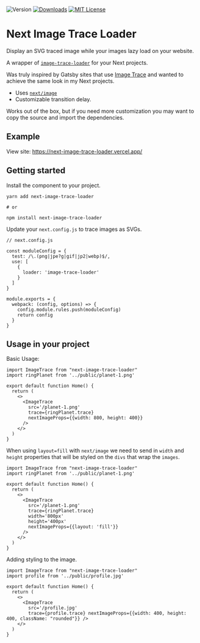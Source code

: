 ![Version](https://img.shields.io/badge/stable-1.1.4-blue)
[![Downloads](https://img.shields.io/npm/dm/next-image-trace-loader.svg)](http://npm-stat.com/charts.html?package=next-image-trace-loader&from=2015-08-01)
[![MIT License](https://img.shields.io/npm/l/next-image-trace-loader.svg)](http://opensource.org/licenses/MIT)

# Next Image Trace Loader

Display an SVG traced image while your images lazy load on your website.

A wrapper of [`image-trace-loader`](https://github.com/EmilTholin/image-trace-loader) for your Next projects.

Was truly inspired by Gatsby sites that use [Image Trace](https://using-gatsby-image.gatsbyjs.org/traced-svg/) and wanted to achieve the same look in my Next projects.

- Uses [`next/image`](https://nextjs.org/docs/api-reference/next/image)
- Customizable transition delay.

Works out of the box, but if you need more customization you may want to copy the source and import the dependencies.

## Example

View site:
https://next-image-trace-loader.vercel.app/

## Getting started

Install the component to your project.

```
yarn add next-image-trace-loader

# or

npm install next-image-trace-loader
```

Update your `next.config.js` to trace images as SVGs.

```
// next.config.js

const moduleConfig = {
  test: /\.(png|jpe?g|gif|jp2|webp)$/,
  use: [
    {
      loader: 'image-trace-loader'
    }
  ]
}

module.exports = {
  webpack: (config, options) => {
    config.module.rules.push(moduleConfig)
    return config
  }
}
```

## Usage in your project

Basic Usage:

```
import ImageTrace from "next-image-trace-loader"
import ringPlanet from '../public/planet-1.png'

export default function Home() {
  return (
    <>
      <ImageTrace
        src='/planet-1.png'
        trace={ringPlanet.trace}
        nextImageProps={{width: 800, height: 400}}
      />
    </>
  )
}
```

When using `layout=fill` with `next/image` we need to send in `width` and `height` properties that will be styled on the `divs` that wrap the `images`.

```
import ImageTrace from "next-image-trace-loader"
import ringPlanet from '../public/planet-1.png'

export default function Home() {
  return (
    <>
      <ImageTrace
        src='/planet-1.png'
        trace={ringPlanet.trace}
        width='800px'
        height='400px'
        nextImageProps={{layout: 'fill'}}
      />
    </>
  )
}
```

Adding styling to the image.

```
import ImageTrace from "next-image-trace-loader"
import profile from '../public/profile.jpg'

export default function Home() {
  return (
    <>
      <ImageTrace
        src='/profile.jpg'
        trace={profile.trace} nextImageProps={{width: 400, height: 400, className: "rounded"}} />
    </>
  )
}
```
